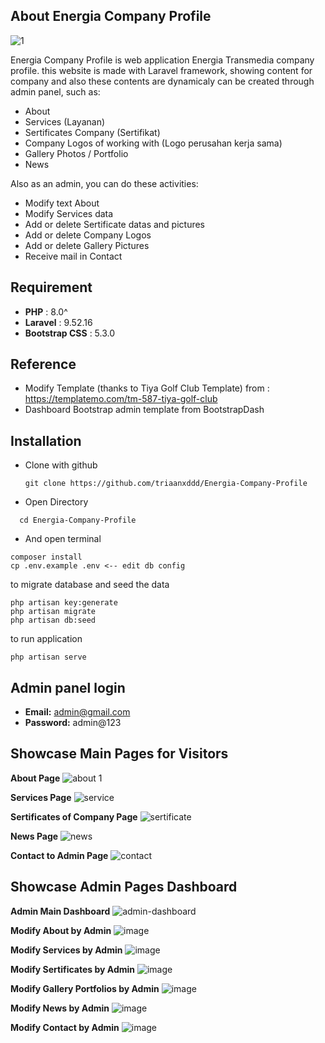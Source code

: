 ## About Energia Company Profile
![1](https://github.com/user-attachments/assets/6a32bf8a-692d-40eb-b5cf-208bbbc00231)

Energia Company Profile is web application Energia Transmedia company profile. this website is made with Laravel framework, showing content for company and also these contents are dynamicaly can be created through admin panel, such as:
- About
- Services (Layanan)
- Sertificates Company (Sertifikat)
- Company Logos of working with (Logo perusahan kerja sama)
- Gallery Photos / Portfolio
- News

Also as an admin, you can do these activities:
- Modify text About
- Modify Services data
- Add or delete Sertificate datas and pictures
- Add or delete Company Logos
- Add or delete Gallery Pictures
- Receive mail in Contact

## Requirement
- **PHP**     : 8.0^
- **Laravel** : 9.52.16
- **Bootstrap CSS** : 5.3.0

## Reference
- Modify Template (thanks to Tiya Golf Club Template) from  : https://templatemo.com/tm-587-tiya-golf-club
- Dashboard Bootstrap admin template from BootstrapDash
  
## Installation
- Clone with github
  ```
  git clone https://github.com/triaanxddd/Energia-Company-Profile
  ```
- Open Directory
```
  cd Energia-Company-Profile
  ```
- And open terminal
```
composer install
cp .env.example .env <-- edit db config
```

to migrate database and seed the data
```
php artisan key:generate
php artisan migrate
php artisan db:seed
```

to run application
```
php artisan serve
```

## Admin panel login
- **Email:** admin@gmail.com
- **Password:** admin@123

## Showcase Main Pages for Visitors
**About Page**
![about 1](https://github.com/user-attachments/assets/384784e5-998a-4fdb-80c0-d29b7688b799)

**Services Page**
![service](https://github.com/user-attachments/assets/2951c768-ced8-42ea-8701-f38af6a2b5f6)

**Sertificates of Company Page**
![sertificate](https://github.com/user-attachments/assets/6759da64-696c-450c-b971-20a87394841d)

**News Page**
![news](https://github.com/user-attachments/assets/22eadcee-b9da-4b34-864f-3baa3818d574)

**Contact to Admin Page**
![contact](https://github.com/user-attachments/assets/5533b3d0-bbe2-4f1e-b280-95370710cfcb)

## Showcase Admin Pages Dashboard
**Admin Main Dashboard**
![admin-dashboard](https://github.com/user-attachments/assets/ab6e99dd-62cf-48a9-816c-00f67351065b)

**Modify About by Admin**
![image](https://github.com/user-attachments/assets/966c1d67-b6cf-47ce-8ca9-4e0596129283)

**Modify Services by Admin**
![image](https://github.com/user-attachments/assets/b60d16e1-dd3c-4ab7-ad38-de8d6f9035a6)

**Modify Sertificates by Admin**
![image](https://github.com/user-attachments/assets/614a3e94-909b-4f5a-8aa7-9e8562bd7a06)

**Modify Gallery Portfolios by Admin**
![image](https://github.com/user-attachments/assets/e7c70a41-2294-4c40-a66f-f64ca0a50c03)

**Modify News by Admin**
![image](https://github.com/user-attachments/assets/5bb3557a-594b-49ab-8b2c-7e06f6a9a241)

**Modify Contact by Admin**
![image](https://github.com/user-attachments/assets/c9153630-01a5-4c8f-94d7-30a19a3f085b)
